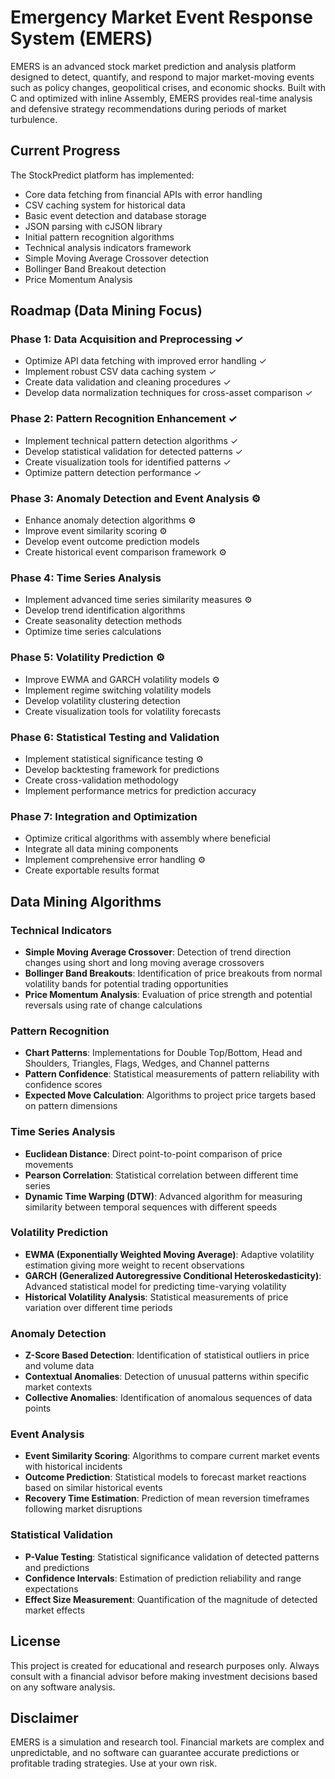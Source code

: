 # Emergency Market Event Response System (EMERS)

EMERS is an advanced stock market prediction and analysis platform designed to detect, quantify, and respond to major market-moving events such as policy changes, geopolitical crises, and economic shocks. Built with C and optimized with inline Assembly, EMERS provides real-time analysis and defensive strategy recommendations during periods of market turbulence.

## Current Progress

The StockPredict platform has implemented:
- Core data fetching from financial APIs with error handling
- CSV caching system for historical data
- Basic event detection and database storage
- JSON parsing with cJSON library
- Initial pattern recognition algorithms
- Technical analysis indicators framework
- Simple Moving Average Crossover detection
- Bollinger Band Breakout detection
- Price Momentum Analysis

## Roadmap (Data Mining Focus)

### Phase 1: Data Acquisition and Preprocessing ✓
- Optimize API data fetching with improved error handling ✓
- Implement robust CSV data caching system ✓
- Create data validation and cleaning procedures ✓
- Develop data normalization techniques for cross-asset comparison ✓

### Phase 2: Pattern Recognition Enhancement ✓
- Implement technical pattern detection algorithms ✓
- Develop statistical validation for detected patterns ✓
- Create visualization tools for identified patterns ✓
- Optimize pattern detection performance ✓

### Phase 3: Anomaly Detection and Event Analysis ⚙️
- Enhance anomaly detection algorithms ⚙️
- Improve event similarity scoring ⚙️
- Develop event outcome prediction models
- Create historical event comparison framework ⚙️

### Phase 4: Time Series Analysis
- Implement advanced time series similarity measures ⚙️
- Develop trend identification algorithms 
- Create seasonality detection methods
- Optimize time series calculations

### Phase 5: Volatility Prediction ⚙️
- Improve EWMA and GARCH volatility models ⚙️
- Implement regime switching volatility models
- Develop volatility clustering detection
- Create visualization tools for volatility forecasts

### Phase 6: Statistical Testing and Validation
- Implement statistical significance testing ⚙️
- Develop backtesting framework for predictions
- Create cross-validation methodology
- Implement performance metrics for prediction accuracy

### Phase 7: Integration and Optimization
- Optimize critical algorithms with assembly where beneficial
- Integrate all data mining components
- Implement comprehensive error handling ⚙️
- Create exportable results format

## Data Mining Algorithms

### Technical Indicators
- **Simple Moving Average Crossover**: Detection of trend direction changes using short and long moving average crossovers
- **Bollinger Band Breakouts**: Identification of price breakouts from normal volatility bands for potential trading opportunities
- **Price Momentum Analysis**: Evaluation of price strength and potential reversals using rate of change calculations

### Pattern Recognition
- **Chart Patterns**: Implementations for Double Top/Bottom, Head and Shoulders, Triangles, Flags, Wedges, and Channel patterns
- **Pattern Confidence**: Statistical measurements of pattern reliability with confidence scores
- **Expected Move Calculation**: Algorithms to project price targets based on pattern dimensions

### Time Series Analysis
- **Euclidean Distance**: Direct point-to-point comparison of price movements
- **Pearson Correlation**: Statistical correlation between different time series
- **Dynamic Time Warping (DTW)**: Advanced algorithm for measuring similarity between temporal sequences with different speeds

### Volatility Prediction
- **EWMA (Exponentially Weighted Moving Average)**: Adaptive volatility estimation giving more weight to recent observations
- **GARCH (Generalized Autoregressive Conditional Heteroskedasticity)**: Advanced statistical model for predicting time-varying volatility
- **Historical Volatility Analysis**: Statistical measurements of price variation over different time periods

### Anomaly Detection
- **Z-Score Based Detection**: Identification of statistical outliers in price and volume data
- **Contextual Anomalies**: Detection of unusual patterns within specific market contexts
- **Collective Anomalies**: Identification of anomalous sequences of data points

### Event Analysis
- **Event Similarity Scoring**: Algorithms to compare current market events with historical incidents
- **Outcome Prediction**: Statistical models to forecast market reactions based on similar historical events
- **Recovery Time Estimation**: Prediction of mean reversion timeframes following market disruptions

### Statistical Validation
- **P-Value Testing**: Statistical significance validation of detected patterns and predictions
- **Confidence Intervals**: Estimation of prediction reliability and range expectations
- **Effect Size Measurement**: Quantification of the magnitude of detected market effects

## License

This project is created for educational and research purposes only. Always consult with a financial advisor before making investment decisions based on any software analysis.

## Disclaimer

EMERS is a simulation and research tool. Financial markets are complex and unpredictable, and no software can guarantee accurate predictions or profitable trading strategies. Use at your own risk.